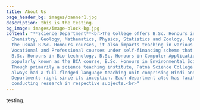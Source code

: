 ```yaml
---
title: About Us
page_header_bg: images/banner1.jpg
description: this is the testing.
bg_image: images/image-block-bg.jpg
content: "**Science Department**<br>The College offers B.Sc. Honours in Botany,
  Chemistry, Geology, Mathematics, Physics, Statistics and Zoology. Apart from
  the usual B.Sc. Honours courses, it also imparts teaching in various
  Vocational and Professional courses under self-financing scheme that include
  B.Sc. Honours in Bio-technology, B.Sc. Honours in Computer Applications –
  popularly known as the BCA course, B.Sc. Honours in Environmental Science.
  Though primarily a science teaching institute, Patna Science College has
  always had a full-fledged language teaching unit comprising Hindi and English
  Departments right since its inception. Each department also has facilities for
  conducting research in respective subjects.<br>"
---
```

testing.